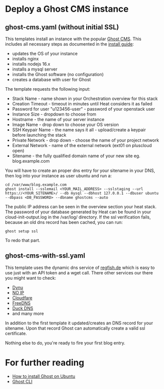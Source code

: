 # Deploy a Ghost CMS instance

## ghost-cms.yaml (without initial SSL)

This templates install an instance with the popular [Ghost CMS](https://ghost.org). This includes all necessary steps as documented in the [install guide](https://ghost.org/docs/install/ubuntu/):

- updates the OS of your instance
- installs nginx
- installs nodejs 16.x
- installs a mysql server
- installs the Ghost software (no configuration)
- creates a database with user for Ghost

The template requests the following input:

- Stack Name - name shown in your Orchestration overview for this stack
- Creation Timeout - timeout in minutes until Heat considers it as failed
- Password for user "u123456-user" - password of your openstack user
- Instance Size - dropdown to choose from
- Hostname - the name of your server instance
- Image Name - drop down to choose your OS version
- SSH Keypair Name - the name says it all - upload/create a keypair before launching the stack
- Private Network - drop down - choose the name of your project network
- External Network - name of the external network (ext01 on pluscloud open)
- Sitename - the fully qualified domain name of your new site eg. blog.example.com

You will have to create an proper dns entry for your sitename in your DNS, then log into your instance as user ubuntu and run a:

```
cd /var/www/blog.example.com
ghost install --sslemail <YOUR_MAIL_ADDRESS> --sslstaging --url https://<YOUR_SITENAME>/ --db mysql --dbhost 127.0.0.1 --dbuser ubuntu --dbpass <DB_PASSWORD> --dbname ghostcms --auto
```

The public IP address can be seen in the overview section your heat stack. The password of your database generated by Heat can be found in your cloud-init-output.log in the /var/log/ directory. If the ssl verification fails, because an old dns record has been cached, you can run:

```
ghost setup ssl
```

To redo that part.

## ghost-cms-with-ssl.yaml

This template uses the dynamic dns service of [regfish.de](http://regfish.de/) which is easy to use just with an API token and a wget call. There other services our there you might want to check:

- [Dynu](https://www.dynu.com)
- [NO IP](https://www.noip.com)
- [Cloudfare](https://cloudflare.com)
- [FreeDNS](https://freedns.afraid.org/)
- [Duck DNS](https://www.duckdns.org/)
- and many more

In addition to the first template it updated/creates an DNS record for your sitename. Upon that record Ghost can automatically create a valid ssl certificate.

Nothing else to do, you're ready to fire your first blog entry.

# For further reading

* [How to install Ghost on Ubuntu](https://ghost.org/docs/install/ubuntu/)
* [Ghost CLI](https://ghost.org/docs/ghost-cli/)
